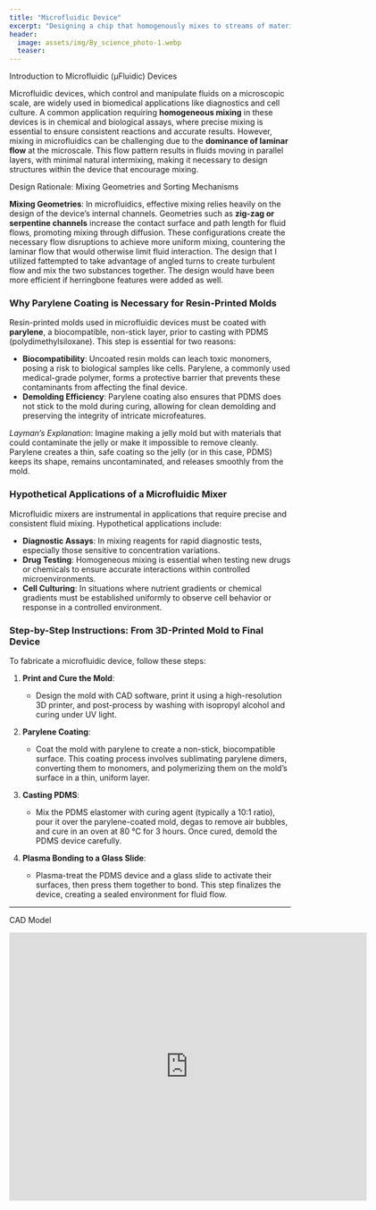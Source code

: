 ```yaml
---
title: "Microfluidic Device"
excerpt: "Designing a chip that homogenously mixes to streams of material together"
header:
  image: assets/img/By_science_photo-1.webp
  teaser: 
---
```


Introduction to Microfluidic (µFluidic) Devices

Microfluidic devices, which control and manipulate fluids on a microscopic scale, are widely used in biomedical applications like diagnostics and cell culture. A common application requiring **homogeneous mixing** in these devices is in chemical and biological assays, where precise mixing is essential to ensure consistent reactions and accurate results. However, mixing in microfluidics can be challenging due to the **dominance of laminar flow** at the microscale. This flow pattern results in fluids moving in parallel layers, with minimal natural intermixing, making it necessary to design structures within the device that encourage mixing.

Design Rationale: Mixing Geometries and Sorting Mechanisms

**Mixing Geometries**: In microfluidics, effective mixing relies heavily on the design of the device’s internal channels. Geometries such as **zig-zag or serpentine channels** increase the contact surface and path length for fluid flows, promoting mixing through diffusion. These configurations create the necessary flow disruptions to achieve more uniform mixing, countering the laminar flow that would otherwise limit fluid interaction. The design that I utilized fattempted to take advantage of angled turns to create turbulent flow and mix the two substances together. The design would have been more efficient if herringbone features were added as well.

### Why Parylene Coating is Necessary for Resin-Printed Molds

Resin-printed molds used in microfluidic devices must be coated with **parylene**, a biocompatible, non-stick layer, prior to casting with PDMS (polydimethylsiloxane). This step is essential for two reasons:
  - **Biocompatibility**: Uncoated resin molds can leach toxic monomers, posing a risk to biological samples like cells. Parylene, a commonly used medical-grade polymer, forms a protective barrier that prevents these contaminants from affecting the final device.
  - **Demolding Efficiency**: Parylene coating also ensures that PDMS does not stick to the mold during curing, allowing for clean demolding and preserving the integrity of intricate microfeatures. 

*Layman’s Explanation*: Imagine making a jelly mold but with materials that could contaminate the jelly or make it impossible to remove cleanly. Parylene creates a thin, safe coating so the jelly (or in this case, PDMS) keeps its shape, remains uncontaminated, and releases smoothly from the mold.

### Hypothetical Applications of a Microfluidic Mixer

Microfluidic mixers are instrumental in applications that require precise and consistent fluid mixing. Hypothetical applications include:
  - **Diagnostic Assays**: In mixing reagents for rapid diagnostic tests, especially those sensitive to concentration variations.
  - **Drug Testing**: Homogeneous mixing is essential when testing new drugs or chemicals to ensure accurate interactions within controlled microenvironments.
  - **Cell Culturing**: In situations where nutrient gradients or chemical gradients must be established uniformly to observe cell behavior or response in a controlled environment.

### Step-by-Step Instructions: From 3D-Printed Mold to Final Device

To fabricate a microfluidic device, follow these steps:

1. **Print and Cure the Mold**:
   - Design the mold with CAD software, print it using a high-resolution 3D printer, and post-process by washing with isopropyl alcohol and curing under UV light.

2. **Parylene Coating**:
   - Coat the mold with parylene to create a non-stick, biocompatible surface. This coating process involves sublimating parylene dimers, converting them to monomers, and polymerizing them on the mold’s surface in a thin, uniform layer.

3. **Casting PDMS**:
   - Mix the PDMS elastomer with curing agent (typically a 10:1 ratio), pour it over the parylene-coated mold, degas to remove air bubbles, and cure in an oven at 80 °C for 3 hours. Once cured, demold the PDMS device carefully.

4. **Plasma Bonding to a Glass Slide**:
   - Plasma-treat the PDMS device and a glass slide to activate their surfaces, then press them together to bond. This step finalizes the device, creating a sealed environment for fluid flow.

---

CAD Model
<iframe src="https://vanderbilt643.autodesk360.com/shares/public/SH286ddQT78850c0d8a440333171449b7c82?mode=embed" width="640" height="480" allowfullscreen="true" webkitallowfullscreen="true" mozallowfullscreen="true"  frameborder="0"></iframe>


